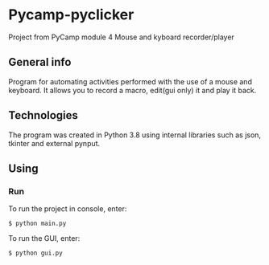 # Pycamp-pyclicker
Project from PyCamp module 4
Mouse and kyboard recorder/player

## General info
Program for automating activities performed with the use of a mouse and keyboard.
It allows you to record a macro, edit(gui only) it and play it back.

## Technologies
The program was created in Python 3.8 using internal libraries such as json, tkinter and external pynput.

## Using

### Run
To run the project in console, enter:
```
$ python main.py
```

To run the GUI, enter:
```
$ python gui.py
```
